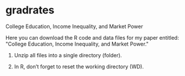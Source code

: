 # gradrates
College Education, Income Inequality, and Market Power

Here you can download the R code and data files for my paper entitled: "College Education, Income Inequality, and Market Power."

1) Unzip all files into a single directory (folder). 

2) In R, don’t forget to reset the working directory (WD). 
